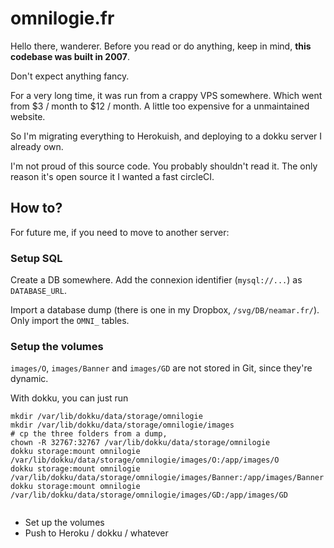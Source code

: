 # omnilogie.fr

Hello there, wanderer.
Before you read or do anything, keep in mind, **this codebase was built in 2007**.

Don't expect anything fancy.

For a very long time, it was run from a crappy VPS somewhere. Which went from $3 / month to $12 / month. A little too expensive for a unmaintained website.

So I'm migrating everything to Herokuish, and deploying to a dokku server I already own.

I'm not proud of this source code. You probably shouldn't read it.
The only reason it's open source it I wanted a fast circleCI.

## How to?

For future me, if you need to move to another server:

### Setup SQL
Create a DB somewhere.
Add the connexion identifier (`mysql://...`) as `DATABASE_URL`.

Import a database dump (there is one in my Dropbox, `/svg/DB/neamar.fr/`). Only import the `OMNI_` tables.

### Setup the volumes
`images/O`, `images/Banner` and `images/GD` are not stored in Git, since they're dynamic.

With dokku, you can just run

```
mkdir /var/lib/dokku/data/storage/omnilogie
mkdir /var/lib/dokku/data/storage/omnilogie/images
# cp the three folders from a dump,
chown -R 32767:32767 /var/lib/dokku/data/storage/omnilogie
dokku storage:mount omnilogie /var/lib/dokku/data/storage/omnilogie/images/O:/app/images/O
dokku storage:mount omnilogie /var/lib/dokku/data/storage/omnilogie/images/Banner:/app/images/Banner
dokku storage:mount omnilogie /var/lib/dokku/data/storage/omnilogie/images/GD:/app/images/GD


```
* Set up the volumes
* Push to Heroku / dokku / whatever
